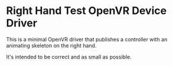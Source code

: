 # Right Hand Test OpenVR Device Driver

This is a minimal OpenVR driver that publishes a controller with an animating skeleton on the right hand. 

It's intended to be correct and as small as possible.

